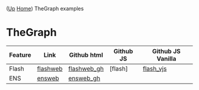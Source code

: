([Up](..) [Home](..\..))
TheGraph examples 

# TheGraph

| Feature          | Link       | Github html   | Github JS | Github JS Vanilla
| --------         | ----       | --------      | --------  | -------------------
| Flash            | [flashweb] | [flashweb_gh] | [flash]   | [flash_vjs]
| ENS              | [ensweb]   | [ensweb_gh]

[flash_js]:          https://github.com/web3examples/ethereum/blob/master/thegraph/flash.js
[flash_vjs]:         https://github.com/web3examples/ethereum/blob/master/thegraph/flash.js
[flashweb_gh]:       https://github.com/web3examples/ethereum/blob/master/thegraph/flash.html
[flashweb]:          https://web3examples.com/ethereum/thegraph/flash.html
[ensweb_gh]:         https://github.com/web3examples/ethereum/blob/master/thegraph/ens.html
[ensweb]:            https://web3examples.com/ethereum/thegraph/ens.html
